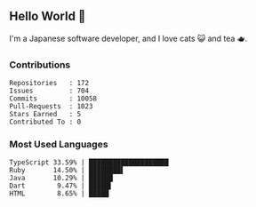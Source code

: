 ## Hello World 👋

I'm a Japanese software developer, and I love cats 😺 and tea 🫖.

### Contributions

    Repositories   : 172
    Issues         : 704
    Commits        : 10058
    Pull-Requests  : 1023
    Stars Earned   : 5
    Contributed To : 0

### Most Used Languages

    TypeScript 33.59% | ████████████████████
    Ruby       14.50% | ████████▌
    Java       10.29% | ██████
    Dart        9.47% | █████▌
    HTML        8.65% | █████
